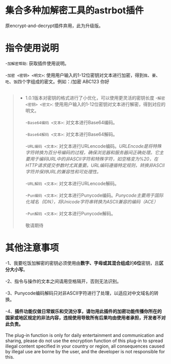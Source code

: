 # 集合多种加解密工具的astrbot插件
  原encrypt-and-decrypt插件弃用，此为升级版。

# 指令使用说明
-`加解密帮助`: 获取插件使用说明。<br><br>
-`加密 <密钥> <明文>`: 使用用户输入的1-12位密钥对文本进行加密，得到`我`、`要`、`吃`、`饭`四个字组成的密文。例如：/<span title="指令">加密</span> <span title="密钥">ABC123</span> <span title="明文">你好</span><br><br>
> *  1.0.1版本对密钥的格式进行了小优化，可以使用更灵活的密钥长度 
-`解密 <密钥> <密文>`: 使用用户输入的1-12位密钥对文本进行解密，得到对应的明文。<br><br>
-`Base64编码 <文本>`: 对文本进行Base64编码。<br><br>
-`Base64解码 <文本>`: 对文本进行Base64解码。<br><br>
-`URL编码 <文本>`: 对文本进行URLencode编码。*URLEncode是将特殊字符转换为百分号编码的过程，确保浏览器和服务器间正确处理。它主要用于编码URL中的非ASCII字符和特殊字符，如空格变为%20，在HTTP请求提交参数时尤其重要。URL编码遵循特定规则，转换非ASCII字符并保持URL的兼容性和可处理性。* <br><br>
-`URL解码 <文本>`: 对文本进行URLencode解码。<br><br>
-`Pun编码 <文本>`: 对文本进行Punycode编码。*Punycode主要用于国际化域名（IDN），将Unicode字符串转换为ASCII兼容的编码（ACE）* <br><br>
-`Pun解码 <文本>`: 对文本进行Punycode解码。<br><br>
敬请期待

# 其他注意事项
-1、我要吃饭加解密的密钥必须使用由**数字、字母或其混合组成**的**6位**密钥，且**区分大小写**。<br><br>
-2、指令与操作的文本之间请用空格隔开，否则无法识别。<br><br>
-3、Punycode编码解码只对非ASCII字符进行了处理，以适应对中文域名的转换。<br><br>
-4、**插件功能仅做日常娱乐和交流分享，请勿用此插件的加密功能传播你所在的国家或地区规定的非法内容，违规使用导致所有后果均由使用者承担，开发者不对此负责。** <br><br>
The plug-in function is only for daily entertainment and communication and sharing, please do not use the encryption function of this plug-in to spread illegal content specified in your country or region, all consequences caused by illegal use are borne by the user, and the developer is not responsible for this.
